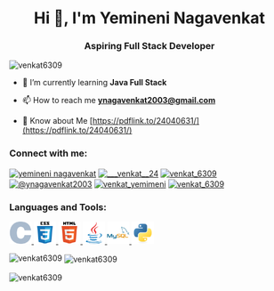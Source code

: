 <h1 align="center">Hi 👋, I'm Yemineni Nagavenkat</h1>
<h3 align="center">Aspiring Full Stack Developer</h3>

<p align="left"> <img src="https://komarev.com/ghpvc/?username=venkat6309&label=Profile%20views&color=0e75b6&style=flat" alt="venkat6309" /> </p>

- 🌱 I’m currently learning **Java Full Stack**

- 📫 How to reach me **ynagavenkat2003@gmail.com**

- 📄 Know about Me [https://pdflink.to/24040631/](https://pdflink.to/24040631/)

<h3 align="left">Connect with me:</h3>
<p align="left">
<a href="https://linkedin.com/in/yemineni nagavenkat" target="blank"><img align="center" src="https://raw.githubusercontent.com/rahuldkjain/github-profile-readme-generator/master/src/images/icons/Social/linked-in-alt.svg" alt="yemineni nagavenkat" height="30" width="40" /></a>
<a href="https://instagram.com/___venkat__24" target="blank"><img align="center" src="https://raw.githubusercontent.com/rahuldkjain/github-profile-readme-generator/master/src/images/icons/Social/instagram.svg" alt="___venkat__24" height="30" width="40" /></a>
<a href="https://www.codechef.com/users/venkat_6309" target="blank"><img align="center" src="https://cdn.jsdelivr.net/npm/simple-icons@3.1.0/icons/codechef.svg" alt="venkat_6309" height="30" width="40" /></a>
<a href="https://www.hackerrank.com/@ynagavenkat2003" target="blank"><img align="center" src="https://raw.githubusercontent.com/rahuldkjain/github-profile-readme-generator/master/src/images/icons/Social/hackerrank.svg" alt="@ynagavenkat2003" height="30" width="40" /></a>
<a href="https://www.leetcode.com/venkat_yemimeni" target="blank"><img align="center" src="https://raw.githubusercontent.com/rahuldkjain/github-profile-readme-generator/master/src/images/icons/Social/leet-code.svg" alt="venkat_yemimeni" height="30" width="40" /></a>
<a href="https://auth.geeksforgeeks.org/user/venkat_6309" target="blank"><img align="center" src="https://raw.githubusercontent.com/rahuldkjain/github-profile-readme-generator/master/src/images/icons/Social/geeks-for-geeks.svg" alt="venkat_6309" height="30" width="40" /></a>
</p>

<h3 align="left">Languages and Tools:</h3>
<p align="left"> <a href="https://www.cprogramming.com/" target="_blank" rel="noreferrer"> <img src="https://raw.githubusercontent.com/devicons/devicon/master/icons/c/c-original.svg" alt="c" width="40" height="40"/> </a> <a href="https://www.w3schools.com/css/" target="_blank" rel="noreferrer"> <img src="https://raw.githubusercontent.com/devicons/devicon/master/icons/css3/css3-original-wordmark.svg" alt="css3" width="40" height="40"/> </a> <a href="https://www.w3.org/html/" target="_blank" rel="noreferrer"> <img src="https://raw.githubusercontent.com/devicons/devicon/master/icons/html5/html5-original-wordmark.svg" alt="html5" width="40" height="40"/> </a> <a href="https://www.java.com" target="_blank" rel="noreferrer"> <img src="https://raw.githubusercontent.com/devicons/devicon/master/icons/java/java-original.svg" alt="java" width="40" height="40"/> </a> <a href="https://www.mysql.com/" target="_blank" rel="noreferrer"> <img src="https://raw.githubusercontent.com/devicons/devicon/master/icons/mysql/mysql-original-wordmark.svg" alt="mysql" width="40" height="40"/> </a> <a href="https://www.python.org" target="_blank" rel="noreferrer"> <img src="https://raw.githubusercontent.com/devicons/devicon/master/icons/python/python-original.svg" alt="python" width="40" height="40"/> </a> </p>

<p><img align="left" src="https://github-readme-stats.vercel.app/api/top-langs?username=venkat6309&show_icons=true&locale=en&layout=compact" alt="venkat6309" /></p>

<p>&nbsp;<img align="center" src="https://github-readme-stats.vercel.app/api?username=venkat6309&show_icons=true&locale=en" alt="venkat6309" /></p>

<p><img align="center" src="https://github-readme-streak-stats.herokuapp.com/?user=venkat6309&" alt="venkat6309" /></p>
